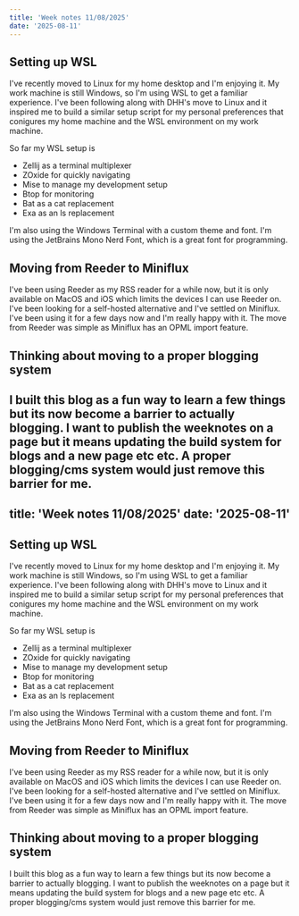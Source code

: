 ```yaml
---
title: 'Week notes 11/08/2025'
date: '2025-08-11'
---
```


## Setting up WSL

I've recently moved to Linux for my home desktop and I'm enjoying it. My work machine is still Windows, so I'm using WSL to get a familiar experience. I've been following along with DHH's move to Linux and it inspired me to build a similar setup script for my personal preferences that conigures my home machine and the WSL environment on my work machine.

So far my WSL setup is

- Zellij as a terminal multiplexer
- ZOxide for quickly navigating
- Mise to manage my development setup
- Btop for monitoring
- Bat as a cat replacement
- Exa as an ls replacement

I'm also using the Windows Terminal with a custom theme and font. I'm using the JetBrains Mono Nerd Font, which is a great font for programming.


## Moving from Reeder to Miniflux

I've been using Reeder as my RSS reader for a while now, but it is only available on MacOS and iOS which limits the devices I can use Reeder on. I've been looking for a self-hosted alternative and I've settled on Miniflux. I've been using it for a few days now and I'm really happy with it. The move from Reeder was simple as Miniflux has an OPML import feature.


## Thinking about moving to a proper blogging system

I built this blog as a fun way to learn a few things but its now become a barrier to actually blogging. I want to publish the weeknotes on a page but it means updating the build system for blogs and a new page etc etc. A proper blogging/cms system would just remove this barrier for me.
---
title: 'Week notes 11/08/2025'
date: '2025-08-11'
---

## Setting up WSL

I've recently moved to Linux for my home desktop and I'm enjoying it. My work machine is still Windows, so I'm using WSL to get a familiar experience. I've been following along with DHH's move to Linux and it inspired me to build a similar setup script for my personal preferences that conigures my home machine and the WSL environment on my work machine.

So far my WSL setup is

- Zellij as a terminal multiplexer
- ZOxide for quickly navigating
- Mise to manage my development setup
- Btop for monitoring
- Bat as a cat replacement
- Exa as an ls replacement

I'm also using the Windows Terminal with a custom theme and font. I'm using the JetBrains Mono Nerd Font, which is a great font for programming.


## Moving from Reeder to Miniflux

I've been using Reeder as my RSS reader for a while now, but it is only available on MacOS and iOS which limits the devices I can use Reeder on. I've been looking for a self-hosted alternative and I've settled on Miniflux. I've been using it for a few days now and I'm really happy with it. The move from Reeder was simple as Miniflux has an OPML import feature.


## Thinking about moving to a proper blogging system

I built this blog as a fun way to learn a few things but its now become a barrier to actually blogging. I want to publish the weeknotes on a page but it means updating the build system for blogs and a new page etc etc. A proper blogging/cms system would just remove this barrier for me.
